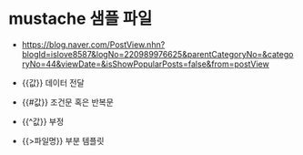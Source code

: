 # mustache 샘플 파일

- https://blog.naver.com/PostView.nhn?blogId=islove8587&logNo=220989976625&parentCategoryNo=&categoryNo=44&viewDate=&isShowPopularPosts=false&from=postView

- {{값}} 데이터 전달

- {{#값}} 조건문 혹은 반복문

- {{^값}} 부정

- {{>파일명}} 부분 템플릿
